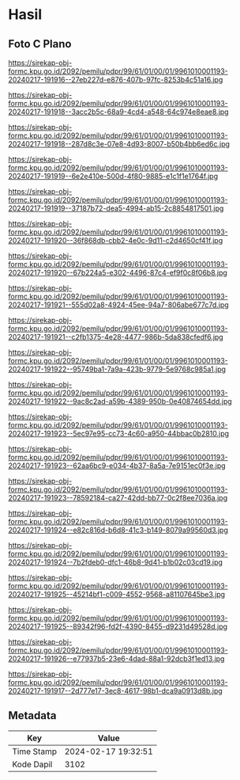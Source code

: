 # Hasil

## Foto C Plano

https://sirekap-obj-formc.kpu.go.id/2092/pemilu/pdpr/99/61/01/00/01/9961010001193-20240217-191916--27eb227d-e876-407b-97fc-8253b4c51a16.jpg

https://sirekap-obj-formc.kpu.go.id/2092/pemilu/pdpr/99/61/01/00/01/9961010001193-20240217-191918--3acc2b5c-68a9-4cd4-a548-64c974e8eae8.jpg

https://sirekap-obj-formc.kpu.go.id/2092/pemilu/pdpr/99/61/01/00/01/9961010001193-20240217-191918--287d8c3e-07e8-4d93-8007-b50b4bb6ed6c.jpg

https://sirekap-obj-formc.kpu.go.id/2092/pemilu/pdpr/99/61/01/00/01/9961010001193-20240217-191919--6e2e410e-500d-4f80-9885-e1c1f1e1764f.jpg

https://sirekap-obj-formc.kpu.go.id/2092/pemilu/pdpr/99/61/01/00/01/9961010001193-20240217-191919--37187b72-dea5-4994-ab15-2c8854817501.jpg

https://sirekap-obj-formc.kpu.go.id/2092/pemilu/pdpr/99/61/01/00/01/9961010001193-20240217-191920--36f868db-cbb2-4e0c-9d11-c2d4650cf41f.jpg

https://sirekap-obj-formc.kpu.go.id/2092/pemilu/pdpr/99/61/01/00/01/9961010001193-20240217-191920--67b224a5-e302-4496-87c4-ef9f0c8f06b8.jpg

https://sirekap-obj-formc.kpu.go.id/2092/pemilu/pdpr/99/61/01/00/01/9961010001193-20240217-191921--555d02a8-4924-45ee-94a7-806abe677c7d.jpg

https://sirekap-obj-formc.kpu.go.id/2092/pemilu/pdpr/99/61/01/00/01/9961010001193-20240217-191921--c2fb1375-4e28-4477-986b-5da838cfedf6.jpg

https://sirekap-obj-formc.kpu.go.id/2092/pemilu/pdpr/99/61/01/00/01/9961010001193-20240217-191922--95749ba1-7a9a-423b-9779-5e9768c985a1.jpg

https://sirekap-obj-formc.kpu.go.id/2092/pemilu/pdpr/99/61/01/00/01/9961010001193-20240217-191922--9ac8c2ad-a59b-4389-950b-0e40874654dd.jpg

https://sirekap-obj-formc.kpu.go.id/2092/pemilu/pdpr/99/61/01/00/01/9961010001193-20240217-191923--5ec97e95-cc73-4c60-a950-44bbac0b2810.jpg

https://sirekap-obj-formc.kpu.go.id/2092/pemilu/pdpr/99/61/01/00/01/9961010001193-20240217-191923--62aa6bc9-e034-4b37-8a5a-7e9151ec0f3e.jpg

https://sirekap-obj-formc.kpu.go.id/2092/pemilu/pdpr/99/61/01/00/01/9961010001193-20240217-191923--78592184-ca27-42dd-bb77-0c2f8ee7036a.jpg

https://sirekap-obj-formc.kpu.go.id/2092/pemilu/pdpr/99/61/01/00/01/9961010001193-20240217-191924--e82c816d-b6d8-41c3-b149-8079a99560d3.jpg

https://sirekap-obj-formc.kpu.go.id/2092/pemilu/pdpr/99/61/01/00/01/9961010001193-20240217-191924--7b2fdeb0-dfc1-46b8-9d41-b1b02c03cd19.jpg

https://sirekap-obj-formc.kpu.go.id/2092/pemilu/pdpr/99/61/01/00/01/9961010001193-20240217-191925--45214bf1-c009-4552-9568-a81107645be3.jpg

https://sirekap-obj-formc.kpu.go.id/2092/pemilu/pdpr/99/61/01/00/01/9961010001193-20240217-191925--89342f96-fd2f-4390-8455-d9231d49528d.jpg

https://sirekap-obj-formc.kpu.go.id/2092/pemilu/pdpr/99/61/01/00/01/9961010001193-20240217-191926--e77937b5-23e6-4dad-88a1-92dcb3f1ed13.jpg

https://sirekap-obj-formc.kpu.go.id/2092/pemilu/pdpr/99/61/01/00/01/9961010001193-20240217-191917--2d777e17-3ec8-4617-98b1-dca9a0913d8b.jpg


## Metadata

| Key        | Value               |
| ---------- | ------------------- |
| Time Stamp | 2024-02-17 19:32:51 |
| Kode Dapil | 3102                |



